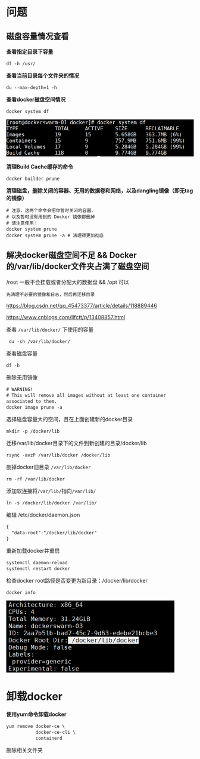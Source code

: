 # 问题
## 磁盘容量情况查看
**查看指定目录下容量**
```shell
df -h /usr/
```
**查看当前目录每个文件夹的情况**
```shell
du --max-depth=1 -h 
```
**查看docker磁盘空间情况**
```shell
docker system df
```
![Alt text](image-1.png)

**清理Build Cache缓存的命令**
```shell
docker builder prune
```
**清理磁盘，删除关闭的容器、无用的数据卷和网络，以及dangling镜像（即无tag的镜像）**
```shell
# 注意，这两个命令会把你暂时关闭的容器，
# 以及暂时没有用到的 Docker 镜像都删掉
# 请注意使用！
docker system prune
docker system prune -a # 清理得更加彻底
```

## 解决docker磁盘空间不足 && Docker的/var/lib/docker文件夹占满了磁盘空间
/root 一般不会挂载或者分配大的数据盘 && /opt 可以

`先清理不必要的镜像和日志，然后再迁移目录`

https://blog.csdn.net/qq_45473377/article/details/118889446

https://www.cnblogs.com/llfctt/p/13408857.html

查看 `/var/lib/docker/` 下使用的容量
```shell
 du -sh /var/lib/docker/
```

查看磁盘容量
```shell
df -h
```
删除无用镜像
```shell
# WARNING! 
# This will remove all images without at least one container associated to them.
docker image prune -a
```

选择磁盘容量大的空间，且在上面创建新的docker目录
```shell
mkdir -p /docker/lib
```
迁移/var/lib/docker目录下的文件到新创建的目录/docker/lib
```shell
rsync -avzP /var/lib/docker /docker/lib
```
删掉docker旧目录 `/var/lib/docker`
```shell
rm -rf /var/lib/docker
```

添加软连接将`/var/lib/`指向`/var/lib/`
```shell
ln -s /docker/lib/docker /var/lib/
```

编辑 /etc/docker/daemon.json 
```shell
{
  "data-root":"/docker/lib/docker"
}
```
重新加载docker并重启
```shell
systemctl daemon-reload
systemctl restart docker
```
检查docker root路径是否变更为新目录：/docker/lib/docker
```shell
docker info
```
![Alt text](image.png)


# 卸载docker
**使用yum命令卸载docker**
```shell
yum remove docker-ce \
           docker-ce-cli \
           containerd
```
删除相关文件夹

